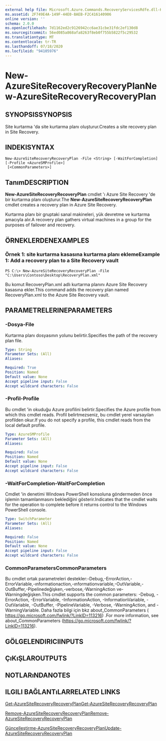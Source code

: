 ```yaml
---
external help file: Microsoft.Azure.Commands.RecoveryServicesRdfe.dll-Help.xml
ms.assetid: 2F749E4A-149F-44E0-8AEB-F2C416140906
online version: ''
schema: 2.0.0
ms.openlocfilehash: 7d1162ed2c9126942cc6ae31cbe31fdc2ef130d8
ms.sourcegitcommit: 56ed085a868afa8263f8eb0f755b5822f5c29532
ms.translationtype: MT
ms.contentlocale: tr-TR
ms.lasthandoff: 07/18/2020
ms.locfileid: "94105976"
---
```

# <span data-ttu-id="1a454-101">New-AzureSiteRecoveryRecoveryPlan</span><span class="sxs-lookup"><span data-stu-id="1a454-101">New-AzureSiteRecoveryRecoveryPlan</span></span>

## <span data-ttu-id="1a454-102">SYNOPSIS</span><span class="sxs-lookup"><span data-stu-id="1a454-102">SYNOPSIS</span></span>
<span data-ttu-id="1a454-103">Site kurtarma 'da site kurtarma planı oluşturur.</span><span class="sxs-lookup"><span data-stu-id="1a454-103">Creates a site recovery plan in Site Recovery.</span></span>

## <span data-ttu-id="1a454-104">INDEKI</span><span class="sxs-lookup"><span data-stu-id="1a454-104">SYNTAX</span></span>

```
New-AzureSiteRecoveryRecoveryPlan -File <String> [-WaitForCompletion] [-Profile <AzureSMProfile>]
 [<CommonParameters>]
```

## <span data-ttu-id="1a454-105">Tanım</span><span class="sxs-lookup"><span data-stu-id="1a454-105">DESCRIPTION</span></span>
<span data-ttu-id="1a454-106">**New-AzureSiteRecoveryRecoveryPlan** cmdlet 'ı Azure Site Recovery 'de bir kurtarma planı oluşturur.</span><span class="sxs-lookup"><span data-stu-id="1a454-106">The **New-AzureSiteRecoveryRecoveryPlan** cmdlet creates a recovery plan in Azure Site Recovery.</span></span>

<span data-ttu-id="1a454-107">Kurtarma planı bir gruptaki sanal makineleri, yük devretme ve kurtarma amacıyla alır.</span><span class="sxs-lookup"><span data-stu-id="1a454-107">A recovery plan gathers virtual machines in a group for the purposes of failover and recovery.</span></span>

## <span data-ttu-id="1a454-108">ÖRNEKLERDEN</span><span class="sxs-lookup"><span data-stu-id="1a454-108">EXAMPLES</span></span>

### <span data-ttu-id="1a454-109">Örnek 1: site kurtarma kasasına kurtarma planı ekleme</span><span class="sxs-lookup"><span data-stu-id="1a454-109">Example 1: Add a recovery plan to a Site Recovery vault</span></span>
```
PS C:\> New-AzureSiteRecoveryRecoveryPlan -File "C:\Users\Contoso\Desktop\RecoveryPlan.xml"
```

<span data-ttu-id="1a454-110">Bu komut RecoveryPlan.xml adlı kurtarma planını Azure Site Recovery kasasına ekler.</span><span class="sxs-lookup"><span data-stu-id="1a454-110">This command adds the recovery plan named RecoveryPlan.xml to the Azure Site Recovery vault.</span></span>

## <span data-ttu-id="1a454-111">PARAMETRELERINE</span><span class="sxs-lookup"><span data-stu-id="1a454-111">PARAMETERS</span></span>

### <span data-ttu-id="1a454-112">-Dosya</span><span class="sxs-lookup"><span data-stu-id="1a454-112">-File</span></span>
<span data-ttu-id="1a454-113">Kurtarma planı dosyasının yolunu belirtir.</span><span class="sxs-lookup"><span data-stu-id="1a454-113">Specifies the path of the recovery plan file.</span></span>

```yaml
Type: String
Parameter Sets: (All)
Aliases: 

Required: True
Position: Named
Default value: None
Accept pipeline input: False
Accept wildcard characters: False
```

### <span data-ttu-id="1a454-114">-Profil</span><span class="sxs-lookup"><span data-stu-id="1a454-114">-Profile</span></span>
<span data-ttu-id="1a454-115">Bu cmdlet 'in okuduğu Azure profilini belirtir.</span><span class="sxs-lookup"><span data-stu-id="1a454-115">Specifies the Azure profile from which this cmdlet reads.</span></span>
<span data-ttu-id="1a454-116">Profil belirtmezseniz, bu cmdlet yerel varsayılan profilden okur.</span><span class="sxs-lookup"><span data-stu-id="1a454-116">If you do not specify a profile, this cmdlet reads from the local default profile.</span></span>

```yaml
Type: AzureSMProfile
Parameter Sets: (All)
Aliases: 

Required: False
Position: Named
Default value: None
Accept pipeline input: False
Accept wildcard characters: False
```

### <span data-ttu-id="1a454-117">-WaitForCompletion</span><span class="sxs-lookup"><span data-stu-id="1a454-117">-WaitForCompletion</span></span>
<span data-ttu-id="1a454-118">Cmdlet 'in denetimi Windows PowerShell konsoluna göndermeden önce işlemin tamamlanmasını beklediğini gösterir.</span><span class="sxs-lookup"><span data-stu-id="1a454-118">Indicates that the cmdlet waits for the operation to complete before it returns control to the Windows PowerShell console.</span></span>

```yaml
Type: SwitchParameter
Parameter Sets: (All)
Aliases: 

Required: False
Position: Named
Default value: None
Accept pipeline input: False
Accept wildcard characters: False
```

### <span data-ttu-id="1a454-119">CommonParameters</span><span class="sxs-lookup"><span data-stu-id="1a454-119">CommonParameters</span></span>
<span data-ttu-id="1a454-120">Bu cmdlet ortak parametreleri destekler:-Debug,-ErrorAction,-ErrorVariable,-ınformationaction,-ınformationvariable,-OutVariable,-OutBuffer,-Pipelinedeğişken,-verbose,-WarningAction ve-Warningdeğişken.</span><span class="sxs-lookup"><span data-stu-id="1a454-120">This cmdlet supports the common parameters: -Debug, -ErrorAction, -ErrorVariable, -InformationAction, -InformationVariable, -OutVariable, -OutBuffer, -PipelineVariable, -Verbose, -WarningAction, and -WarningVariable.</span></span> <span data-ttu-id="1a454-121">Daha fazla bilgi için bkz about_CommonParameters ( https://go.microsoft.com/fwlink/?LinkID=113216) .</span><span class="sxs-lookup"><span data-stu-id="1a454-121">For more information, see about_CommonParameters (https://go.microsoft.com/fwlink/?LinkID=113216).</span></span>

## <span data-ttu-id="1a454-122">GÖLGELENDIRICI</span><span class="sxs-lookup"><span data-stu-id="1a454-122">INPUTS</span></span>

## <span data-ttu-id="1a454-123">ÇıKıŞLAR</span><span class="sxs-lookup"><span data-stu-id="1a454-123">OUTPUTS</span></span>

## <span data-ttu-id="1a454-124">NOTLARıNDA</span><span class="sxs-lookup"><span data-stu-id="1a454-124">NOTES</span></span>

## <span data-ttu-id="1a454-125">ILGILI BAĞLANTıLAR</span><span class="sxs-lookup"><span data-stu-id="1a454-125">RELATED LINKS</span></span>

[<span data-ttu-id="1a454-126">Get-AzureSiteRecoveryRecoveryPlan</span><span class="sxs-lookup"><span data-stu-id="1a454-126">Get-AzureSiteRecoveryRecoveryPlan</span></span>](./Get-AzureSiteRecoveryRecoveryPlan.md)

[<span data-ttu-id="1a454-127">Remove-AzureSiteRecoveryRecoveryPlan</span><span class="sxs-lookup"><span data-stu-id="1a454-127">Remove-AzureSiteRecoveryRecoveryPlan</span></span>](./Remove-AzureSiteRecoveryRecoveryPlan.md)

[<span data-ttu-id="1a454-128">Güncelleştirme-AzureSiteRecoveryRecoveryPlan</span><span class="sxs-lookup"><span data-stu-id="1a454-128">Update-AzureSiteRecoveryRecoveryPlan</span></span>](./Update-AzureSiteRecoveryRecoveryPlan.md)


